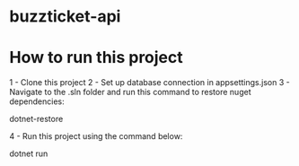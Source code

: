 # buzzticket-api


# How to run this project

1 - Clone this project
2 - Set up database connection in appsettings.json
3 - Navigate to the .sln folder and run this command to restore nuget dependencies:

dotnet-restore

4 - Run this project using the command below:

dotnet run

